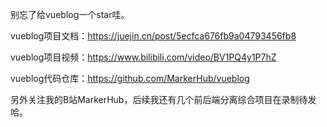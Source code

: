 别忘了给vueblog一个star哇。

vueblog项目文档：https://juejin.cn/post/5ecfca676fb9a04793456fb8

vueblog项目视频：https://www.bilibili.com/video/BV1PQ4y1P7hZ

vueblog代码仓库：https://github.com/MarkerHub/vueblog

另外关注我的B站MarkerHub，后续我还有几个前后端分离综合项目在录制待发哈。

